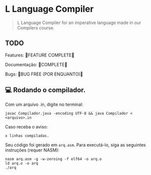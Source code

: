 # L Language Compiler

> L Language Compiler for an imperative language made in our Compilers course.

## TODO

Features:
🎉FEATURE COMPLETE🎉

Documentação:
🎉COMPLETE🎉

Bugs:
🎉BUG FREE (POR ENQUANTO)🎉

## 💻 Rodando o compilador.

Com um arquivo .in, digite no terminal:

```
javac Compilador.java -encoding UTF-8 && java Compilador < <arquivo>.in
```

Caso receba o aviso:
```
x linhas compiladas.
```

Seu código foi gerado em `arq.asm`. Para executá-lo, siga as seguintes instruções (requer NASM):
```
nasm arq.asm -g -w-zeroing -f elf64 -o arq.o
ld arq.o -o arq
./arq
```